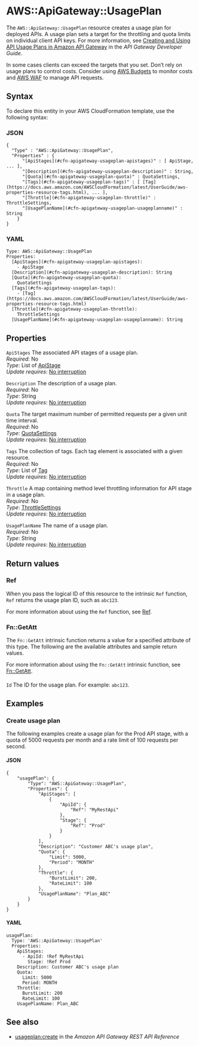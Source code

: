 # AWS::ApiGateway::UsagePlan<a name="aws-resource-apigateway-usageplan"></a>

The `AWS::ApiGateway::UsagePlan` resource creates a usage plan for deployed APIs\. A usage plan sets a target for the throttling and quota limits on individual client API keys\. For more information, see [Creating and Using API Usage Plans in Amazon API Gateway](https://docs.aws.amazon.com/apigateway/latest/developerguide/api-gateway-api-usage-plans.html) in the _API Gateway Developer Guide_\.

In some cases clients can exceed the targets that you set\. Don’t rely on usage plans to control costs\. Consider using [AWS Budgets](https://docs.aws.amazon.com/cost-management/latest/userguide/budgets-managing-costs.html) to monitor costs and [AWS WAF](https://docs.aws.amazon.com/waf/latest/developerguide/waf-chapter.html) to manage API requests\.

## Syntax<a name="aws-resource-apigateway-usageplan-syntax"></a>

To declare this entity in your AWS CloudFormation template, use the following syntax:

### JSON<a name="aws-resource-apigateway-usageplan-syntax.json"></a>

```
{
  "Type" : "AWS::ApiGateway::UsagePlan",
  "Properties" : {
      "[ApiStages](#cfn-apigateway-usageplan-apistages)" : [ ApiStage, ... ],
      "[Description](#cfn-apigateway-usageplan-description)" : String,
      "[Quota](#cfn-apigateway-usageplan-quota)" : QuotaSettings,
      "[Tags](#cfn-apigateway-usageplan-tags)" : [ [Tag](https://docs.aws.amazon.com/AWSCloudFormation/latest/UserGuide/aws-properties-resource-tags.html), ... ],
      "[Throttle](#cfn-apigateway-usageplan-throttle)" : ThrottleSettings,
      "[UsagePlanName](#cfn-apigateway-usageplan-usageplanname)" : String
    }
}
```

### YAML<a name="aws-resource-apigateway-usageplan-syntax.yaml"></a>

```
Type: AWS::ApiGateway::UsagePlan
Properties:
  [ApiStages](#cfn-apigateway-usageplan-apistages):
    - ApiStage
  [Description](#cfn-apigateway-usageplan-description): String
  [Quota](#cfn-apigateway-usageplan-quota):
    QuotaSettings
  [Tags](#cfn-apigateway-usageplan-tags):
    - [Tag](https://docs.aws.amazon.com/AWSCloudFormation/latest/UserGuide/aws-properties-resource-tags.html)
  [Throttle](#cfn-apigateway-usageplan-throttle):
    ThrottleSettings
  [UsagePlanName](#cfn-apigateway-usageplan-usageplanname): String
```

## Properties<a name="aws-resource-apigateway-usageplan-properties"></a>

`ApiStages` <a name="cfn-apigateway-usageplan-apistages"></a>
The associated API stages of a usage plan\.  
_Required_: No  
_Type_: List of [ApiStage](aws-properties-apigateway-usageplan-apistage.md)  
_Update requires_: [No interruption](https://docs.aws.amazon.com/AWSCloudFormation/latest/UserGuide/using-cfn-updating-stacks-update-behaviors.html#update-no-interrupt)

`Description` <a name="cfn-apigateway-usageplan-description"></a>
The description of a usage plan\.  
_Required_: No  
_Type_: String  
_Update requires_: [No interruption](https://docs.aws.amazon.com/AWSCloudFormation/latest/UserGuide/using-cfn-updating-stacks-update-behaviors.html#update-no-interrupt)

`Quota` <a name="cfn-apigateway-usageplan-quota"></a>
The target maximum number of permitted requests per a given unit time interval\.  
_Required_: No  
_Type_: [QuotaSettings](aws-properties-apigateway-usageplan-quotasettings.md)  
_Update requires_: [No interruption](https://docs.aws.amazon.com/AWSCloudFormation/latest/UserGuide/using-cfn-updating-stacks-update-behaviors.html#update-no-interrupt)

`Tags` <a name="cfn-apigateway-usageplan-tags"></a>
The collection of tags\. Each tag element is associated with a given resource\.  
_Required_: No  
_Type_: List of [Tag](https://docs.aws.amazon.com/AWSCloudFormation/latest/UserGuide/aws-properties-resource-tags.html)  
_Update requires_: [No interruption](https://docs.aws.amazon.com/AWSCloudFormation/latest/UserGuide/using-cfn-updating-stacks-update-behaviors.html#update-no-interrupt)

`Throttle` <a name="cfn-apigateway-usageplan-throttle"></a>
A map containing method level throttling information for API stage in a usage plan\.  
_Required_: No  
_Type_: [ThrottleSettings](aws-properties-apigateway-usageplan-throttlesettings.md)  
_Update requires_: [No interruption](https://docs.aws.amazon.com/AWSCloudFormation/latest/UserGuide/using-cfn-updating-stacks-update-behaviors.html#update-no-interrupt)

`UsagePlanName` <a name="cfn-apigateway-usageplan-usageplanname"></a>
The name of a usage plan\.  
_Required_: No  
_Type_: String  
_Update requires_: [No interruption](https://docs.aws.amazon.com/AWSCloudFormation/latest/UserGuide/using-cfn-updating-stacks-update-behaviors.html#update-no-interrupt)

## Return values<a name="aws-resource-apigateway-usageplan-return-values"></a>

### Ref<a name="aws-resource-apigateway-usageplan-return-values-ref"></a>

When you pass the logical ID of this resource to the intrinsic `Ref` function, `Ref` returns the usage plan ID, such as `abc123`\.

For more information about using the `Ref` function, see [Ref](https://docs.aws.amazon.com/AWSCloudFormation/latest/UserGuide/intrinsic-function-reference-ref.html)\.

### Fn::GetAtt<a name="aws-resource-apigateway-usageplan-return-values-fn--getatt"></a>

The `Fn::GetAtt` intrinsic function returns a value for a specified attribute of this type\. The following are the available attributes and sample return values\.

For more information about using the `Fn::GetAtt` intrinsic function, see [Fn::GetAtt](https://docs.aws.amazon.com/AWSCloudFormation/latest/UserGuide/intrinsic-function-reference-getatt.html)\.

#### <a name="aws-resource-apigateway-usageplan-return-values-fn--getatt-fn--getatt"></a>

`Id` <a name="Id-fn::getatt"></a>
The ID for the usage plan\. For example: `abc123`\.

## Examples<a name="aws-resource-apigateway-usageplan--examples"></a>

### Create usage plan<a name="aws-resource-apigateway-usageplan--examples--Create_usage_plan"></a>

The following examples create a usage plan for the Prod API stage, with a quota of 5000 requests per month and a rate limit of 100 requests per second\.

#### JSON<a name="aws-resource-apigateway-usageplan--examples--Create_usage_plan--json"></a>

```
{
    "usagePlan": {
        "Type": "AWS::ApiGateway::UsagePlan",
        "Properties": {
            "ApiStages": [
                {
                    "ApiId": {
                        "Ref": "MyRestApi"
                    },
                    "Stage": {
                        "Ref": "Prod"
                    }
                }
            ],
            "Description": "Customer ABC's usage plan",
            "Quota": {
                "Limit": 5000,
                "Period": "MONTH"
            },
            "Throttle": {
                "BurstLimit": 200,
                "RateLimit": 100
            },
            "UsagePlanName": "Plan_ABC"
        }
    }
}
```

#### YAML<a name="aws-resource-apigateway-usageplan--examples--Create_usage_plan--yaml"></a>

```
usagePlan:
  Type: 'AWS::ApiGateway::UsagePlan'
  Properties:
    ApiStages:
      - ApiId: !Ref MyRestApi
        Stage: !Ref Prod
    Description: Customer ABC's usage plan
    Quota:
      Limit: 5000
      Period: MONTH
    Throttle:
      BurstLimit: 200
      RateLimit: 100
    UsagePlanName: Plan_ABC
```

## See also<a name="aws-resource-apigateway-usageplan--seealso"></a>

- [usageplan:create](https://docs.aws.amazon.com/apigateway/latest/api/API_CreateUsagePlan.html) in the _Amazon API Gateway REST API Reference_

